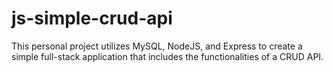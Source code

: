 # js-simple-crud-api
This personal project utilizes MySQL, NodeJS, and Express to create a simple full-stack application that includes the functionalities of a CRUD API.
